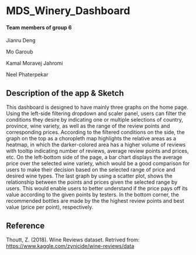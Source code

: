 # MDS_Winery_Dashboard


#### Team members of group 6
Jianru Deng

Mo Garoub

Kamal Moravej Jahromi

Neel Phaterpekar

## Description of the app & Sketch

This dashboard is designed to have mainly three graphs on the home page. Using the left-side filtering dropdown and scaler panel, users can filter the conditions they desire by indicating one or multiple selections of country, province, wine variety, as well as the range of the review points and corresponding prices. According to the filtered conditions on the side, the graph on the top as a choropleth map highlights the relative areas as a heatmap, in which the darker-colored area has a higher volume of reviews with tooltip indicating number of reviews, average review points and prices, etc. On the left-bottom side of the page, a bar chart displays the average price over the selected wine variety, which would be a good comparison for users to make their decision based on the selected range of price and desired wine types. The last graph by using a scatter plot, shows the  relationship between the points and prices given the selected range by users. This would enable users to better understand if the price pays off its value according to the given points by testers. In the bottom corner, the recommended bottles are made by the the highest review points and best value (price per point), respectively.


## Reference
Thoutt, Z. (2018). Wine Reviews dataset. Retrived from: https://www.kaggle.com/zynicide/wine-reviews/data
